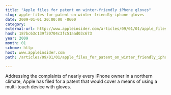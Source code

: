 ```yaml
---
title: "Apple files for patent on winter-friendly iPhone gloves"
slug: apple-files-for-patent-on-winter-friendly-iphone-gloves
date: 2009-01-01 20:00:00 -0600
category: 
external-url: http://www.appleinsider.com/articles/09/01/01/apple_files_for_patent_on_winter_friendly_iphone_gloves.html
hash: 187bc63c139f20704c3fc51aad03c673
year: 2009
month: 01
scheme: http
host: www.appleinsider.com
path: /articles/09/01/01/apple_files_for_patent_on_winter_friendly_iphone_gloves.html

---
```


Addressing the complaints of nearly every iPhone owner in a northern climate, Apple has filed for a patent that would cover a means of using a multi-touch device with gloves.
